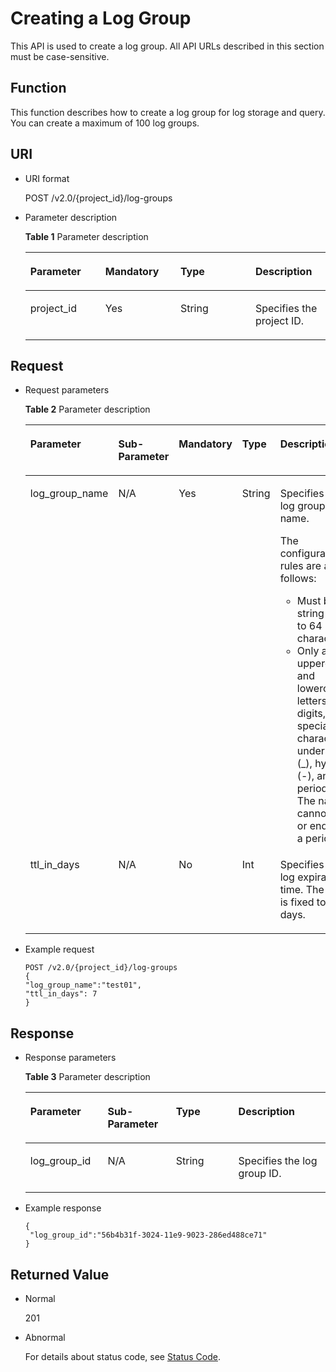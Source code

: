 # Creating a Log Group<a name="lts_02_0003"></a>

This API is used to create a log group. All API URLs described in this section must be case-sensitive.

## Function<a name="section4621333"></a>

This function describes how to create a log group for log storage and query. You can create a maximum of 100 log groups.

## URI<a name="section41592000"></a>

-   URI format

    POST /v2.0/\{project\_id\}/log-groups


-   Parameter description

    **Table  1**  Parameter description

    <a name="table48105459"></a>
    <table><thead align="left"><tr id="row60866610"><th class="cellrowborder" valign="top" width="25%" id="mcps1.2.5.1.1"><p id="p31248367"><a name="p31248367"></a><a name="p31248367"></a><strong id="b1337963223918"><a name="b1337963223918"></a><a name="b1337963223918"></a>Parameter</strong></p>
    </th>
    <th class="cellrowborder" valign="top" width="25%" id="mcps1.2.5.1.2"><p id="p48089780"><a name="p48089780"></a><a name="p48089780"></a><strong id="b481373363911"><a name="b481373363911"></a><a name="b481373363911"></a>Mandatory</strong></p>
    </th>
    <th class="cellrowborder" valign="top" width="25%" id="mcps1.2.5.1.3"><p id="p2958122"><a name="p2958122"></a><a name="p2958122"></a><strong id="b18346435193915"><a name="b18346435193915"></a><a name="b18346435193915"></a>Type</strong></p>
    </th>
    <th class="cellrowborder" valign="top" width="25%" id="mcps1.2.5.1.4"><p id="p38281336"><a name="p38281336"></a><a name="p38281336"></a><strong id="b2026411366395"><a name="b2026411366395"></a><a name="b2026411366395"></a>Description</strong></p>
    </th>
    </tr>
    </thead>
    <tbody><tr id="row13780551"><td class="cellrowborder" valign="top" width="25%" headers="mcps1.2.5.1.1 "><p id="p42482879"><a name="p42482879"></a><a name="p42482879"></a>project_id</p>
    </td>
    <td class="cellrowborder" valign="top" width="25%" headers="mcps1.2.5.1.2 "><p id="p18561159"><a name="p18561159"></a><a name="p18561159"></a>Yes</p>
    </td>
    <td class="cellrowborder" valign="top" width="25%" headers="mcps1.2.5.1.3 "><p id="p27058887"><a name="p27058887"></a><a name="p27058887"></a>String</p>
    </td>
    <td class="cellrowborder" valign="top" width="25%" headers="mcps1.2.5.1.4 "><p id="p44286248"><a name="p44286248"></a><a name="p44286248"></a>Specifies the project ID.</p>
    </td>
    </tr>
    </tbody>
    </table>


## Request<a name="section38783684"></a>

-   Request parameters

    **Table  2**  Parameter description

    <a name="table47804267"></a>
    <table><thead align="left"><tr id="row48525468"><th class="cellrowborder" valign="top" width="16%" id="mcps1.2.6.1.1"><p id="p38248803"><a name="p38248803"></a><a name="p38248803"></a><strong id="b1124318619407"><a name="b1124318619407"></a><a name="b1124318619407"></a>Parameter</strong></p>
    </th>
    <th class="cellrowborder" valign="top" width="16%" id="mcps1.2.6.1.2"><p id="p11145359"><a name="p11145359"></a><a name="p11145359"></a><strong id="afd1c772bc0d34dd0954eb451c30339a1"><a name="afd1c772bc0d34dd0954eb451c30339a1"></a><a name="afd1c772bc0d34dd0954eb451c30339a1"></a>Sub-Parameter</strong></p>
    </th>
    <th class="cellrowborder" valign="top" width="16%" id="mcps1.2.6.1.3"><p id="p30358920"><a name="p30358920"></a><a name="p30358920"></a><strong id="b07871114164011"><a name="b07871114164011"></a><a name="b07871114164011"></a>Mandatory</strong></p>
    </th>
    <th class="cellrowborder" valign="top" width="12%" id="mcps1.2.6.1.4"><p id="p43153461"><a name="p43153461"></a><a name="p43153461"></a><strong id="b24681157403"><a name="b24681157403"></a><a name="b24681157403"></a>Type</strong></p>
    </th>
    <th class="cellrowborder" valign="top" width="40%" id="mcps1.2.6.1.5"><p id="p5769471"><a name="p5769471"></a><a name="p5769471"></a><strong id="b05215168400"><a name="b05215168400"></a><a name="b05215168400"></a>Description</strong></p>
    </th>
    </tr>
    </thead>
    <tbody><tr id="row64673997"><td class="cellrowborder" valign="top" width="16%" headers="mcps1.2.6.1.1 "><p id="p4102408"><a name="p4102408"></a><a name="p4102408"></a>log_group_name</p>
    </td>
    <td class="cellrowborder" valign="top" width="16%" headers="mcps1.2.6.1.2 "><p id="p63859607"><a name="p63859607"></a><a name="p63859607"></a>N/A</p>
    </td>
    <td class="cellrowborder" valign="top" width="16%" headers="mcps1.2.6.1.3 "><p id="p5245667"><a name="p5245667"></a><a name="p5245667"></a>Yes</p>
    </td>
    <td class="cellrowborder" valign="top" width="12%" headers="mcps1.2.6.1.4 "><p id="p22245843"><a name="p22245843"></a><a name="p22245843"></a>String</p>
    </td>
    <td class="cellrowborder" valign="top" width="40%" headers="mcps1.2.6.1.5 "><p id="p57082831"><a name="p57082831"></a><a name="p57082831"></a>Specifies the log group name.</p>
    <p id="a85abdc81ab8744b69765ad68746d242f"><a name="a85abdc81ab8744b69765ad68746d242f"></a><a name="a85abdc81ab8744b69765ad68746d242f"></a>The configuration rules are as follows:</p>
    <a name="u171738f158ec47de86f1dcc16cd98255"></a><a name="u171738f158ec47de86f1dcc16cd98255"></a><ul id="u171738f158ec47de86f1dcc16cd98255"><li>Must be a string of 1 to 64 characters.</li><li>Only allows uppercase and lowercase letters, digits, special characters, underscores (_), hyphens (-), and periods (.). The name cannot start or end with a period.</li></ul>
    </td>
    </tr>
    <tr id="row43983438"><td class="cellrowborder" valign="top" width="16%" headers="mcps1.2.6.1.1 "><p id="p5888712"><a name="p5888712"></a><a name="p5888712"></a>ttl_in_days</p>
    </td>
    <td class="cellrowborder" valign="top" width="16%" headers="mcps1.2.6.1.2 "><p id="p7223683"><a name="p7223683"></a><a name="p7223683"></a>N/A</p>
    </td>
    <td class="cellrowborder" valign="top" width="16%" headers="mcps1.2.6.1.3 "><p id="p48247463"><a name="p48247463"></a><a name="p48247463"></a>No</p>
    </td>
    <td class="cellrowborder" valign="top" width="12%" headers="mcps1.2.6.1.4 "><p id="p15730394"><a name="p15730394"></a><a name="p15730394"></a>Int</p>
    </td>
    <td class="cellrowborder" valign="top" width="40%" headers="mcps1.2.6.1.5 "><p id="p66202439"><a name="p66202439"></a><a name="p66202439"></a>Specifies the log expiration time. The value is fixed to 7 days.</p>
    </td>
    </tr>
    </tbody>
    </table>


-   Example request

    ```
    POST /v2.0/{project_id}/log-groups 
    { 
    "log_group_name":"test01",
    "ttl_in_days": 7
    }
    ```


## Response<a name="section13508843"></a>

-   Response parameters

    **Table  3**  Parameter description

    <a name="table32993388"></a>
    <table><thead align="left"><tr id="row9385709"><th class="cellrowborder" valign="top" width="25.742574257425744%" id="mcps1.2.5.1.1"><p id="p22044993"><a name="p22044993"></a><a name="p22044993"></a><strong id="b129413310598"><a name="b129413310598"></a><a name="b129413310598"></a>Parameter</strong></p>
    </th>
    <th class="cellrowborder" valign="top" width="22.772277227722775%" id="mcps1.2.5.1.2"><p id="p40814009"><a name="p40814009"></a><a name="p40814009"></a><strong id="b1788932445"><a name="b1788932445"></a><a name="b1788932445"></a>Sub-Parameter</strong></p>
    </th>
    <th class="cellrowborder" valign="top" width="20.792079207920793%" id="mcps1.2.5.1.3"><p id="p17600446"><a name="p17600446"></a><a name="p17600446"></a><strong id="b151384295920"><a name="b151384295920"></a><a name="b151384295920"></a>Type</strong></p>
    </th>
    <th class="cellrowborder" valign="top" width="30.693069306930692%" id="mcps1.2.5.1.4"><p id="p16350007"><a name="p16350007"></a><a name="p16350007"></a><strong id="b2021484365911"><a name="b2021484365911"></a><a name="b2021484365911"></a>Description</strong></p>
    </th>
    </tr>
    </thead>
    <tbody><tr id="row49282189"><td class="cellrowborder" valign="top" width="25.742574257425744%" headers="mcps1.2.5.1.1 "><p id="p32434343"><a name="p32434343"></a><a name="p32434343"></a>log_group_id</p>
    </td>
    <td class="cellrowborder" valign="top" width="22.772277227722775%" headers="mcps1.2.5.1.2 "><p id="p9936109"><a name="p9936109"></a><a name="p9936109"></a>N/A</p>
    </td>
    <td class="cellrowborder" valign="top" width="20.792079207920793%" headers="mcps1.2.5.1.3 "><p id="p66627401"><a name="p66627401"></a><a name="p66627401"></a>String</p>
    </td>
    <td class="cellrowborder" valign="top" width="30.693069306930692%" headers="mcps1.2.5.1.4 "><p id="p28110368"><a name="p28110368"></a><a name="p28110368"></a>Specifies the log group ID.</p>
    </td>
    </tr>
    </tbody>
    </table>


-   Example response

    ```
    { 
     "log_group_id":"56b4b31f-3024-11e9-9023-286ed488ce71"
    } 
    ```


## Returned Value<a name="section54470724"></a>

-   Normal

    201


-   Abnormal

    For details about status code, see  [Status Code](status-code.md).


